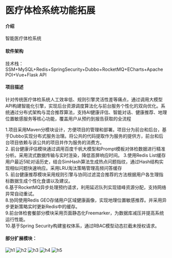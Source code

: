 # 医疗体检系统功能拓展

#### 介绍
智能医疗体检系统

#### 软件架构
技术栈：SSM+MySQL+Redis+SpringSecurity+Dubbo+RocketMQ+ECharts+Apache POI+Vue+Flask API


#### 项目描述
针对传统医疗体检系统人工效率低、规则引擎灵活性差等痛点，通过调用大模型API构建智能化引擎，实现后台资源调度算法化与前台服务个性化的双向优化。系统通过分布式架构与混合推荐算法，支持AI健康评估、智能对话、健康推荐、地理位置敏感服务等核心功能，覆盖用户从预约到报告获取的全流程  

1.项目采用Maven分模块设计，方便项目的管理和部署。项目分为前台和后台，基于Dubbo实现分布式服务治理。将公共的代码提取作为服务的提供方，前台和后台项目依赖与该公共的项目并作为服务的消费方。  
2. 前台健康评估模块通过调用百度千帆大模型和Prompt模板对体检数据进行精准分析。采用流式数据传输与实时渲染，降低首屏响应时间。
3.使用Redis List缓存用户最近5轮对话历史，结合SimHash算法生成热点问题指纹，通过Hash结构实现相似问题快速响应。采用LRU淘汰策略管理高频问答缓存  
5. 前台健康推荐模块采用规则引擎与协同过滤混合推荐的方法根据用户各生理指标数据生成个性化食谱以及建议。  
6.基于RocketMQ异步处理预约请求，利用延迟队列实现错峰资源分配，支持网络异常自动重试。  
8.协同使用Redis GEO存储用户区域健康画像，实现地理位置敏感推荐。并采用异步更新策略实时更新Redis中的缓存。  
9.前台体检套餐部分模块采用页面静态化Freemarker，为数据库减压并提高系统运行性能。  
10.基于Spring Security构建鉴权体系，通过RBAC模型动态拦截未授权请求。  



#### 部分扩展模块：
![h1](https://github.com/user-attachments/assets/ae6531e0-c603-40a7-9613-2412c7f47d2e)
![h2](https://github.com/user-attachments/assets/0114615e-b62e-45c8-89ba-37ea588ba0e5)
![h3](https://github.com/user-attachments/assets/72ed53bd-ca3a-460a-a166-7d90796b29f9)
![h4](https://github.com/user-attachments/assets/8d6e86c7-df86-4c3d-8eb7-c06998769d04)
![h5](https://github.com/user-attachments/assets/5cb7b2d6-204a-4b21-9849-3d7a365017d8)
